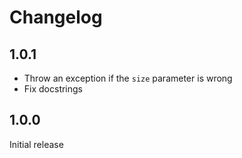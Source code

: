 # Changelog

## 1.0.1

- Throw an exception if the `size` parameter is wrong
- Fix docstrings

## 1.0.0

Initial release
